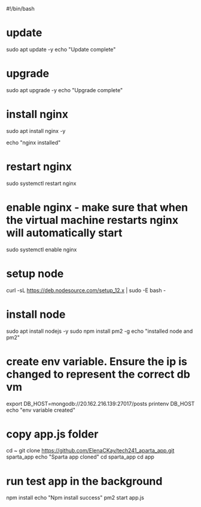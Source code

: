 #!/bin/bash

# update
sudo apt update -y
echo "Update complete"

# upgrade
sudo apt upgrade -y
echo "Upgrade complete"

# install nginx
sudo apt install nginx -y

echo "nginx installed"

# restart nginx
sudo systemctl restart nginx

# enable nginx - make sure that when the virtual machine restarts nginx will automatically start
sudo systemctl enable nginx

# setup node
curl -sL https://deb.nodesource.com/setup_12.x | sudo -E bash -

# install node

sudo apt install nodejs -y
sudo npm install pm2 -g
echo "installed node and pm2"

# create env variable. Ensure the ip is changed to represent the correct db vm
export DB_HOST=mongodb://20.162.216.139:27017/posts
printenv DB_HOST
echo "env variable created"

# copy app.js folder

cd ~
git clone https://github.com/ElenaCKay/tech241_aparta_app.git sparta_app
echo "Sparta app cloned"
cd sparta_app
cd app

# run test app in the background

npm install
echo "Npm install success"
pm2 start app.js
